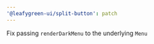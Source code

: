 ```yaml
---
'@leafygreen-ui/split-button': patch
---
```


Fix passing `renderDarkMenu` to the underlying `Menu`
